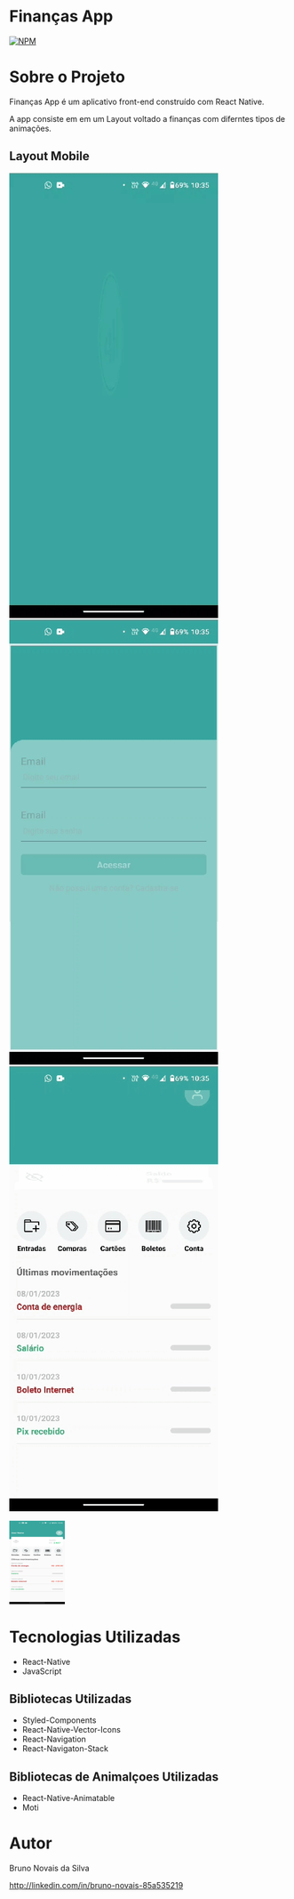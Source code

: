 # Finanças App
[![NPM](https://img.shields.io/github/license/novaisbruno/app_feedsocial)](https://github.com/novaisbruno/app_feedsocial/blob/main/License) 

# Sobre o Projeto

Finanças App é um aplicativo front-end construído com React Native.

A app consiste em em um Layout voltado a finanças com diferntes tipos de animações.

## Layout Mobile
![Mobile 1](https://github.com/novaisbruno/app_financas/blob/main/src/assets/img/screens/screen_1.gif) 
![Mobile 2](https://github.com/novaisbruno/app_financas/blob/main/src/assets/img/screens/screen_2.gif)
![Mobile 3](https://github.com/novaisbruno/app_financas/blob/main/src/assets/img/screens/screen_3.gif)

<img  src="https://github.com/novaisbruno/app_financas/blob/main/src/assets/img/screens/screen_4.png" height="150" width="100">


# Tecnologias Utilizadas
- React-Native
- JavaScript
## Bibliotecas Utilizadas
- Styled-Components
- React-Native-Vector-Icons
- React-Navigation
- React-Navigaton-Stack
## Bibliotecas de Animalçoes Utilizadas
- React-Native-Animatable
- Moti


# Autor

Bruno Novais da Silva

http://linkedin.com/in/bruno-novais-85a535219
